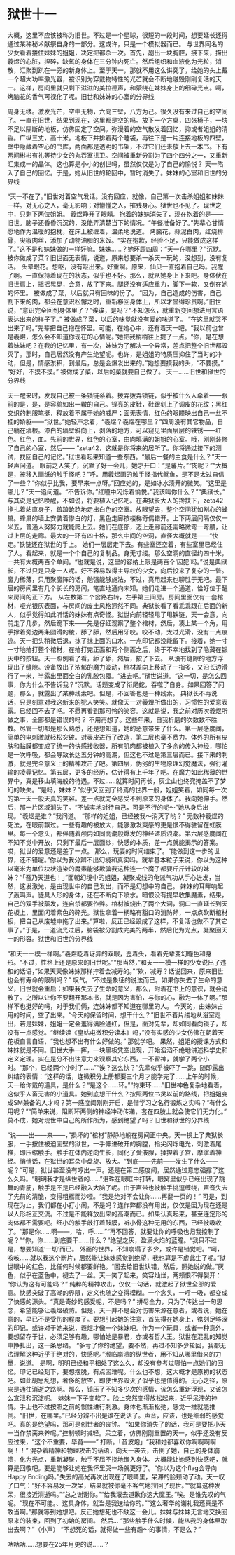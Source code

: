 # 狱世十一

大概，这里不应该被称为旧世。不过是一个星球，很短的一段时间，想要延长还得通过某种秘术献祭自身的一部分。这或许，只是一个模拟器而已。
与世界同名的少女看着搂住妹妹的姐姐，决定把都杀一次。首先，剐出一块胸腔，接下来，捞出羲煜的心脏，捏碎，缺氧的身体在三分钟内死亡。然后组织和血液化为光粒，消散，汇聚到趴在一旁的新身体上。至于天一，那就不用这么讲究了，给她的头上戴一个超大功率激光器，被识别为穿戴物特性的光芒就会不断地融毁刚刚复活的天一。这样，房间里就只剩下滋滋的美拉德声，和萦绕在妹妹身上的细碎光点。呵，烤脑花的香气可视化了呢。旧世和妹妹的心室的分界线

周身无缕。激发光芒，空中无物，六向三壁，八方为己。很久没有来过自己的空间了。一直在旧世，结果到现在，这里都是空的吗。放下一个方桌，四张椅子，一块不足以隔断的地板，仿佛固定了空间。弥漫着的空气散发着回忆，抑或者姐姐的清香。广纵三丈，高十米。地板下并排着两个睡袋，再往下是一片连接地板的四壁，壁中隐藏着空心的书库，两面都是透明的书架，不过它们还未放上去一本书。下有两间彬彬有礼等待少女的丸吞室拱卫。空间被重新分割为了四个四分之一，又重新汇集成一的晶体。这也算是小小的创世吗，虽然仅仅是为了自己的愉悦？
天一陷入了自己的回忆。于是，她从旧世的轮回中，暂时消失了。妹妹的心室和旧世的分界线

“天一不在了。”旧世对着空气发话。没有回应，就像，自己第一次击杀姐姐和妹妹一样。对无心之人，毫无影响；对懵懂之人，摧残身心。狱世也不见了。现世之中，只剩下两位姐姐。
羲煜睁开了眼睛。抱着的妹妹消失了，现在抱着的是——旧世。脑子还昏昏沉沉的，没能弄清楚当下的情况。“午餐准备好了。”先辈心甘情愿地作为温暖的抱枕，在床上被缠着，温柔地说道。
烤脑花，蒜泥白肉，红烧排骨，尖椒肉丝，添加了动物油脂的米饭。“实在抱歉，经验不足，只能做成这样了。”这不是和妹妹做的一样好嘛。妹妹……？她环顾四周：“天一在哪里？”沉默。被你做成了菜？旧世面无表情，说道，原来想要杀一杀天一玩的，没想到，没有复活。
头晕眼花。想呕，没有呕出来。好重啊。原来，仙贝一直抱着自己吗。我醒了啊。一直保持着现在的状态，似乎也不好。那么，就从她身上下来吧。身体伏在旧世肩上，摇摇晃晃，会意，放了下来。腿还没有适应重力，脚下一软，又倒在她的怀里。
被做成了菜，以后就只有回味的份了。
“因为，自己造成的伤害，自己割下来的肉，都会在意识松懈之时，重新移回身体上，所以才显得珍贵啊。”旧世说，“意识完全回到身体里了？”诶诶，是吗？“不知怎么，就重新变回想法用言语表达出来的样子了。”
被做成了菜，以后的味觉就没有爱的味道了。
“在这里就哭不出来了吗。”先辈把自己抱在怀里。可能，在她心中，还有着天一吧。“我以前也曾是羲煜，怎么会不知道你现在的心情呢。”她把我稍稍往上提了一点。“你，是在想着妹妹吧？在我的记忆里，有一次，妹妹为了解决一个异常，差点把整个旧世都毁灭了。那时，自己居然没有产生绝望呢。也许，是姐姐的特质压抑住了当时的冲动，但是，情感淤积，到最后，总是会爆发出来的。”她想要摸我的头，“不要摸。”
“好好，不摸不摸。”
被做成了菜，以后的菜就要自己做了。
天一……旧世和狱世的分界线

天一醒来时，发现自己被一条锁链系着。拨弄拨弄锁链，似乎被什么人牵着——眼前的是，是，是容貌如出一辙的自己。锃亮的皮鞋，鞋跟刻上了调皮的花纹；黑红交织的制服笔挺，释放着不属于她的威严；面无表情，红色的眼瞳映出自己一丝不挂的娇躯——“狱世。”她轻声念着，“羲煜？羲煜在哪里？”四周没有其它物品，自己躺在墙根。漆白的墙壁斜向上，剥落的地方，可以窥见里面层层的铁锈——红色。红色，血。先前的世界，红色的心室，由肉填满的姐姐的心室。哦，刚刚装修了自己的心室，然后——
“zeta42，这就是你将来的居所了。你将通过接下的测试，找回自己的记忆。”狱世看起来知道一些东西。“最后一餐的主食是什么？”天一轻声问道。
眼前之人笑了，沉默了好一会儿，她才开口：“是薯片。”“肉呢？”“大概是，被移入画纸的触手怪吧？”呼。用羲煜画的触手怪指代鱿鱼，是不是太过自信了一些？“你似乎比我，要早来一点呀。”回应她的，是如冰水渍开的微笑。“这里是哪儿？”天一追问道。“不告诉你。”红瞳中闪烁着愉悦。”我该叫你什么？”“典狱长。”
与其说是记忆唤醒，不如说，将要植入记忆吧。在典狱长大人的搀扶下，zeta42挣扎着站直身子，踉踉跄跄地走出白色的空室。放眼望去，整个空间犹如剐心的蜂巢。蜂巢的墙上安装着惨白的灯，黑色走廊按楼梯奇偶错开。上下两层间隔仅仅一米五，普通人努努力就能爬上去。她们在底部，迈上走廊前还需略微弯一弯腰，让过上层的走廊。最大的一环有四十格，那么中间的空洞，直径大概就是——“快走。”铁链还在狱世的手上。
她们一层层走下去。有些室还空着，有些室里已经住了人。看起来，就是一个个自己的复制品。身无寸缕。那么空洞的直径约四十米，一共有大概两百个单间。“也就是说，这里的容纳上限是两百个‘囚犯’吗。”说是典狱长，不过只是只身一人呢。好不容易取得主导权的少女，向后投来了复杂的一瞥。魔力稀薄，只用聚魔阵的话，勉强能够施法，不过，真用起来也聊胜于无吧。最下层的房间里有几个长长的房间，笔直地通向未知。她们走进一个通道，恰好位于醒来房间的正下方。
从左数第二个岔路右转，左手第三间房。房间里面仅有一套棺材，哑光银灰表面，与房间的废土风格迥然不同。典狱长看了看乖乖跟在后面的新人，似乎觉得如此听话的妹妹有点奇怪。狱世向前轻轻甩了甩铁链，天一会意，向前走了几步，然后跪下来——先是仔细观察了整个棺材，然后，凑上某一个角，用手撑着旁边两条圆滑的棱，舔了舔，然后用牙咬。咬不动，太过光滑，没有一点痕迹。天一把头稍微后退，抹了抹上面的口水。一点印记都没能留下。接着，她一寸一寸地拍打整个棺材，在拍打完正面和两个侧面之后，终于不幸地找到了隐藏在银灰中的按钮。天一照例看了看，舔了舔，然后，按了下去。
从没有缝隙的地方浮现出了缝隙。设备放出了浓郁的魔力波动，棺材盖向上移动了一指多，又沿长边滑行了一米，半露出里面全白的乳胶包覆。“进去吧。”狱世说道。“这一切，是怎么回事，你为什么不告诉我？”沉默。话题变成了衔尾蛇，吞噬了自身。如果回答了问题，那么，就露出了某种线索吧。但是，不回答也是一种线索。
典狱长不再说话，只是刻意对我这新来的犯人笑笑。就像天一对羲煜所做出的，习惯性的爱意表露。已经回不去了吧。不愿再看到那可怜的笑容。这就是说，我之前对历次羲煜所做之事，全部都是错误的吗？
不用再想了。这些年来，自我折磨的次数数不胜数。尽管一切都是那么熟悉，还是想知道，她的恶意带来了什么。第一层感度阈，简单的电刺激就轻松突破。对表皮进行了改造，第二层也毫不费力。体外的所有皮肤和黏膜都变成了统一的快感接收器，所有肌肉都被植入了多余的传入神经，哪怕是一次呼吸，都会导致长达五分钟的高潮，但这也不过是第三层而已。接下来的刺激，就是完全意义上的精神攻击了吧。第四层，伪劣的生物原理幻觉魔法，强行灌输的凌辱记忆。第五层，更多的经历，估计得有上千年了吧。在魔力如此稀薄的世界中，真是移山填海般的待遇。不过……就算时间再长，灰尘山也终究掩盖不了梦幻的缺失。“是吗，妹妹？”似乎又回到了终焉的世界一般，姐姐笑着，如同每一次的第一天一般天真的笑容。差一点就完全感受不到原来的身体了。我向她伸手。然后，那一片区域消失了。“不诚实地对待自己，可是不行的呢～”她从身后出现。“羲煜是谁？”我问道。
“那样的姐姐，已经被我～消灭了哟？”
无数种羲煜的死法，在眼前飘过。一些有趣的被放大，能够激发爽感的更是恨不得驻留在虹膜里。每一个念头，都伴随着颅内如同高潮般爆发的神经递质浪潮。第六层感度阈在不知不觉中开放，只剩下最后一层面纱，快感的本质，差一点就能揭示的答案。
哎，狱世的爱意还是差了一点。
那么，玩耍的时间结束了。“能做到这一步的世界，还不错呢。”你以为我分辨不出幻境和真实吗。就拿基本粒子来说，你以为这种以毫米为单位块状渲染的魔素能够欺骗我这种连一个魔子都要斤斤计较的妹妹？“「吾乃天道也！」”面朝幻境中的姐姐，凝聚成线的龟派气功从手心迸发，当然，这发激光，是由现世中的自己发出，而不是幻想中的自己。
妹妹的耳畔响起了轰鸣声。徒具人形的身体，还在不断向下喷水。暗恨没有提早收集魔素，结果，自己的双手被蒸发，连自杀都要作弊。棺材被烧出了两个大洞，洞口一直延长到天花板上，里面闪着紫色的碎光。狱世拿着一柄略有豁口的消防斧，一点点砍断棺材板，把自己从废墟中拖了出来。”算啦，反正已经毁成了这样，不复活也做不了其它事了。”于是，一道流光过后，脑袋被分割成完美的两半，然后化为光点，凝聚回天一的形容。狱世和旧世的分界线

“和天一一模一样啊。”羲煜眨着讶异的双眼，歪着头，看着先辈变幻瞳色和身形。“不过，性格上还是原来的旧世呢。”“那当然，”和天一一模一样的少女说出了违和的话语，”如果天天像妹妹那样拧着会减寿的。”“欸，减寿？话说回来，原来旧世也会有寿命的限制吗？”
叹气。“不过是象征的说法而已。如果你失去了生命的意义，旧世就会重启；如果我失去了生命的意义，那么，附着在书上的意识，就会消散了。之所以让你不要翻开那本书，就是因为害怕，与你的心，融为一体了啊。”那样不也挺好的吗，对于我们俩，连妹妹都不知道在哪里的人。
今天的，由妹妹占用的时间，空了出来。“今天的保留时间，想干什么？”旧世不着片缕地从浴室走出，若是妹妹，姐姐一定会羞得满脸通红，但是，面对先辈，却如同看向镜子，却没有一点感觉。“继续读《皇姑屯微积分读本》吗，”没有实感的少女仿佛在朝着天花板自言自语，“我也想不出有什么好做的。”
那就学吧。
果然，姐姐的授课方式和妹妹就是不同。旧世大手一挥，一块黑板凭空出现，开始滔滔不绝地讲述科学史和定义定理。实在是分不出注意力来观察其它东西，一不留神，就学了两个小时。“那个，已经两个小时了……”“诶？这么快？”先辈似乎被吓了一跳，随即露出纠结的表情：“这样的话，连微积分上册都要三个月才能学完了……上午的时候，天一给你戴的道具，是什么？“是这个……环。”“拘束环……”旧世神色复杂地看着，这似乎人畜无害的小道具。她到底想干什么？按照两位书灵以前的路线，把姐姐变成SM兼备的人才吗？第一感度阈刚刚开启，是借学习之名行锻炼之实吗？“有什么用呢？”“简单来说，阻断环两侧的神经冲动传递，套在四肢上就会使它们无力化。”
莫不成，她对现世中自己的所作所为，感到绝望了吗？旧世和狱世的分界线

“说——出——来——，”损坏的”棺材”静静地躺在房间正中央。天一换上了典狱长服，一手按住被迫面壁的狱世，一手伸进破开的胸膛，指尖闪烁电光，刺激着尾椎，即压缩触手。触手在体内逆向生长，同化了爱液腺，揉捏着子宫，摩挲着神经。悄悄话，在狱世的耳朵中盘旋、放大。“到底——先前——发生了什么——呢？”可是，狱世甚至没有哼出一声。还是在第二感度阈，居然通过意志强撑了这么久吗。“明明我才是纵世者的……”泪珠在眼眶中打转，眼窝里似乎已经出现了跳舞的青筋，触手是不是已经融入大脑了呢。由于声带也被触手挑逗缠绕，声音失去了先前的清脆，变得粗粝而沙哑。“我是绝对不会让你……再翻一页的！”
可是，到现在为止，我们都在小打小闹，不是吗？连作弊都没有用出，仅仅是因为现在还是以人形相互交流。不过是不能释放出来的高潮而已。如果认真起来，甚至连定形的肉体都不需要吧。细小的触手敲打着鼓膜，听小骨这种无用的东西，已经被吸收了。“那是你……啊——，哈，呼……”“再不回答，就要让你的呼吸也归我控制了呢？”“你，你……到底要干……什么？”绝望之灰，盈满火焰的蓝瞳。“我只不过是，想要知道‘一切’而已。
外面的世界，不知崩塌了多少，或许是错觉吧。“呵，咳咳……就以我这个断片，居然能让妹妹感觉到绝望，我也算是不虚此生了呢。”狱世眼中的红色，比任何时候都要鲜艳。“回去给旧世认错，然后，照她说的做。”灰色，似乎在蓝色中，褪去了一丝。天一笑了起来，笑容灿烂，两颊恨不得裂开：
“你认为这有可能吗？”
纯粹的精神攻击，仅仅一句话，就激起了狱世全部的爱意。快感突破了高潮的界限，定义也随之变得模糊。一个念头，一呼一吸，都变成了快感的源头。“真是奇妙的感受呢，不是吗？”
拼尽全力，只为了传达出一句思念，希望能够让羲煜破防。但是，天一并不是会对伤害来源在意者，或者说，她在意的，早已不是受伤的程度了。要想引起她的注意，首先得在她身上，镌刻足够深的印记。或许对于她来说，羲煜才像一个妹妹吧。作为一个玩具，或者一种意外，要想留存于世，必须足够有趣，哪怕她是暴君，亦或者哲人王。狱世在混乱的知觉中挣扎出，这一条思绪。
“多亏了你的绝望，要不然，再过不知多少轮回，我都无法理解这种近乎于绝对的，快感呢。”濒临崩溃的纵世者，用不知从哪里借来的力量，说道。
是啊，明明已经和平相处了这么久，却没有参考过哪怕一点她们的回忆。印记已经刻下，要想摆脱，有点困难呢。什么也不想，这大概才是原初的状态吧。如此胡思乱想，奢侈的放空，即使世界毁灭了似乎也是值得的。无心之径，原来是通往消逝之路啊。那么，镇压了不知多少次的感情，该怎么重新浮现，又该怎么宣泄和沉淀呢。
妹妹一下子变软了。脸上突然变得放松起来，近乎呆滞的神情。手上也不过按照之前的惯性进行刺激。身体也渐渐松弛，感觉一推就能推倒。“旧世，在哪里。”已经分辨不出是谁在说话了。声音，应该，也是细弱的感觉吧。真的是绝望吗，那可是创世者的丧钟。
“如果你消失了的话，我可是要把小天一当作禁脔来养呢。”控制顿时减轻。呆立着，仿佛刚刚重置的天一，似乎还没有反应过来，“这个不重要，毕竟——”
打断。「音波炮」“我和她都喜欢你啊啊啊啊啊！！”
混杂着精神和物理攻击的话语，向天一袭去，击倒了她，自己的身体崩溃，化为光点，重新凝聚，触手不屈不挠地嵌入身体。大概能让她感到快感吧，就算是回敬吧。要是能够让她在我怀里哭一场就更好了。“你以为这个flag会导向Happy Ending吗。”失去的高光再次出现在了眼睛里，呆滞的脸颊动了动。天一叹了口气：“好不容易发一次呆，结果就被你毫不客气地拉回了现世。”“就算这种发呆，很接近消逝吗。”“总之谢谢你。”“给我滚去道歉你这大魔王。”唉。是谁先叹的气呢。“现在不可能。、这具身体，就当是我送给你的。”“这么奢华的谢礼我还真是不敢当啊。”那就等到她想吧。反正她想死也不缺这一会儿。妹妹与妹妹无言地交换回原来的装束，回到了初始的房间。
然后…
“那些触手什么时候，能从我的身体里取出去啊？”（小声）
“不想死的话，就得做一些有趣～的事情，不是么？”

咕咕咕……想要在25年月更的说……？